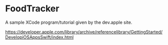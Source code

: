 # FoodTracker
A sample XCode program/tutorial given by the dev.apple site.

https://developer.apple.com/library/archive/referencelibrary/GettingStarted/DevelopiOSAppsSwift/index.html
